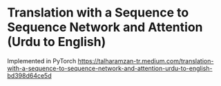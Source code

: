 # Translation with a Sequence to Sequence Network and Attention (Urdu to English)
Implemented in PyTorch
https://talharamzan-tr.medium.com/translation-with-a-sequence-to-sequence-network-and-attention-urdu-to-english-bd398d64ce5d
